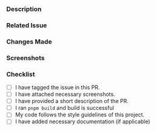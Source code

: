 ### Description

<!-- Provide a short description of the PR -->

### Related Issue

<!-- Mention the issue number this PR addresses (e.g., #18) -->

### Changes Made

<!-- List the changes made in this PR -->

### Screenshots

<!-- Attach screenshots if any UI changes were made -->

### Checklist

- [ ] I have tagged the issue in this PR.
- [ ] I have attached necessary screenshots.
- [ ] I have provided a short description of the PR.
- [ ] I ran `pnpm build` and build is successful
- [ ] My code follows the style guidelines of this project.
- [ ] I have added necessary documentation (if applicable)
